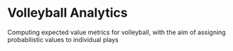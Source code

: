 # Volleyball Analytics

Computing expected value metrics for volleyball, with the aim of assigning probabilistic values to individual plays
